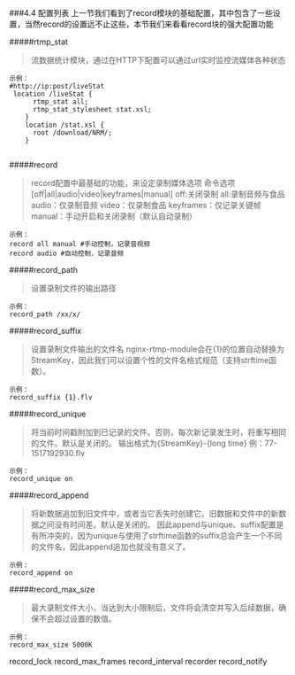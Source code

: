 ###4.4 配置列表
上一节我们看到了record模块的基础配置，其中包含了一些设置，当然record的设置远不止这些，本节我们来看看record块的强大配置功能

#####rtmp_stat
>流数据统计模块，通过在HTTP下配置可以通过url实时监控流媒体各种状态

```
示例：
#http://ip:post/liveStat
 location /liveStat { 
      rtmp_stat all; 
      rtmp_stat_stylesheet stat.xsl;
    }
    location /stat.xsl { 
      root /download/NRM/;
    }
    
```

#####record 
> record配置中最基础的功能，来设定录制媒体选项
 命令选项 [off|all|audio|video|keyframes|manual]
off:关闭录制
all:录制音频与食品
audio：仅录制音频
video：仅录制食品
keyframes：仅记录关键帧
manual：手动开启和关闭录制（默认自动录制）

``` 
示例：
record all manual #手动控制，记录音视频
record audio #自动控制，记录音频
```
#####record_path
>设置录制文件的输出路径

```
示例：
record_path /xx/x/
```
#####record_suffix
>设置录制文件输出的文件名
nginx-rtmp-module会在{1}的位置自动替换为StreamKey，因此我们可以设置个性的文件名格式规范（支持strftime函数）。 

```
示例：
record_suffix {1}.flv
```

#####record_unique
>将当前时间戳附加到已记录的文件。否则，每次新记录发生时，将重写相同的文件。默认是关闭的。 
输出格式为{StreamKey}-{long time} 例：77-1517192930.flv

```
示例：
record_unique on
```

#####record_append
>将新数据追加到旧文件中，或者当它丢失时创建它。旧数据和文件中的新数据之间没有时间差。默认是关闭的。
因此append与unique、suffix配置是有所冲突的，因为unique与使用了strftime函数的suffix总会产生一个不同的文件名，因此append追加也就没有意义了。

```
示例：
record_append on
```
 
#####record_max_size
>最大录制文件大小，当达到大小限制后，文件将会清空并写入后续数据，确保不会超过设置的数值。


```
示例：
record_max_size 5000K
``` 

record_lock
record_max_frames
record_interval
recorder
record_notify 


